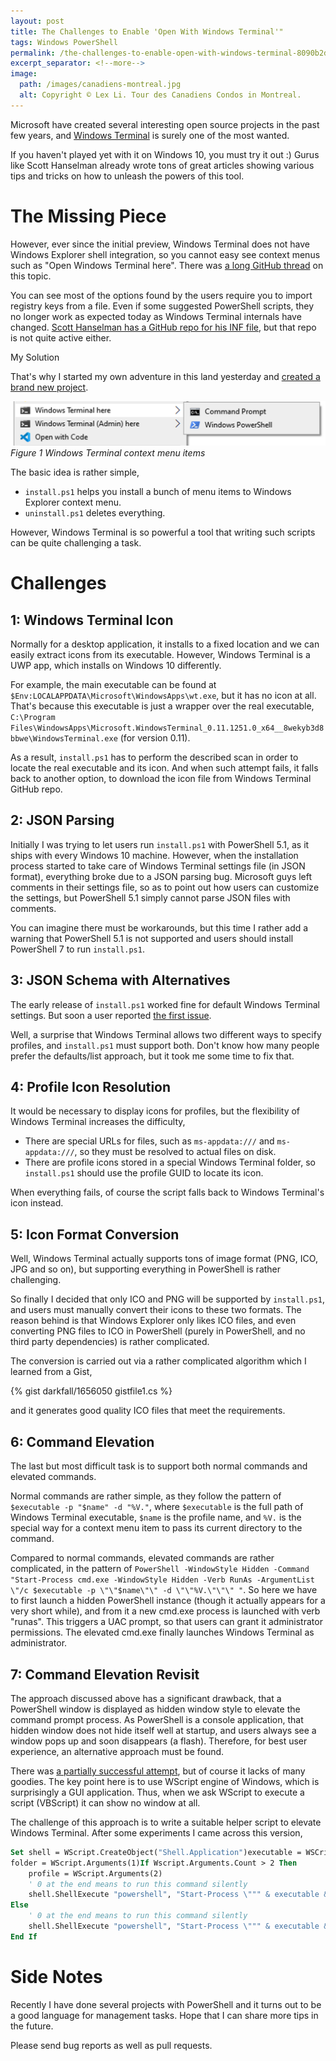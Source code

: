 ```yaml
---
layout: post
title: The Challenges to Enable 'Open With Windows Terminal'"
tags: Windows PowerShell
permalink: /the-challenges-to-enable-open-with-windows-terminal-8090b2d92d5a
excerpt_separator: <!--more-->
image:
  path: /images/canadiens-montreal.jpg
  alt: Copyright © Lex Li. Tour des Canadiens Condos in Montreal.
---
```


Microsoft have created several interesting open source projects in the past few years, and [Windows Terminal](https://github.com/microsoft/terminal) is surely one of the most wanted.

If you haven't played yet with it on Windows 10, you must try it out :) Gurus like Scott Hanselman already wrote tons of great articles showing various tips and tricks on how to unleash the powers of this tool.
<!--more-->
# The Missing Piece

However, ever since the initial preview, Windows Terminal does not have Windows Explorer shell integration, so you cannot easy see context menus such as "Open Windows Terminal here". There was [a long GitHub thread](https://github.com/microsoft/terminal/issues/1060) on this topic.

You can see most of the options found by the users require you to import registry keys from a file. Even if some suggested PowerShell scripts, they no longer work as expected today as Windows Terminal internals have changed. [Scott Hanselman has a GitHub repo for his INF file](https://github.com/shanselman/WindowsTerminalHere), but that repo is not quite active either.

My Solution

That's why I started my own adventure in this land yesterday and [created a brand new project](https://github.com/lextm/windowsterminal-shell).

![img-description](/images/windows-terminal-context-menu.png)
_Figure 1 Windows Terminal context menu items_

The basic idea is rather simple,

* `install.ps1` helps you install a bunch of menu items to Windows Explorer context menu.
* `uninstall.ps1` deletes everything.

However, Windows Terminal is so powerful a tool that writing such scripts can be quite challenging a task.

# Challenges

## 1: Windows Terminal Icon

Normally for a desktop application, it installs to a fixed location and we can easily extract icons from its executable. However, Windows Terminal is a UWP app, which installs on Windows 10 differently.

For example, the main executable can be found at `$Env:LOCALAPPDATA\Microsoft\WindowsApps\wt.exe`, but it has no icon at all. That's because this executable is just a wrapper over the real executable, `C:\Program Files\WindowsApps\Microsoft.WindowsTerminal_0.11.1251.0_x64__8wekyb3d8bbwe\WindowsTerminal.exe` (for version 0.11).

As a result, `install.ps1` has to perform the described scan in order to locate the real executable and its icon. And when such attempt fails, it falls back to another option, to download the icon file from Windows Terminal GitHub repo.

## 2: JSON Parsing

Initially I was trying to let users run `install.ps1` with PowerShell 5.1, as it ships with every Windows 10 machine. However, when the installation process started to take care of Windows Terminal settings file (in JSON format), everything broke due to a JSON parsing bug. Microsoft guys left comments in their settings file, so as to point out how users can customize the settings, but PowerShell 5.1 simply cannot parse JSON files with comments.

You can imagine there must be workarounds, but this time I rather add a warning that PowerShell 5.1 is not supported and users should install PowerShell 7 to run `install.ps1`.

## 3: JSON Schema with Alternatives

The early release of `install.ps1` worked fine for default Windows Terminal settings. But soon a user reported [the first issue](https://github.com/lextm/windowsterminal-shell/issues/1).

Well, a surprise that Windows Terminal allows two different ways to specify profiles, and `install.ps1` must support both. Don't know how many people prefer the defaults/list approach, but it took me some time to fix that.

## 4: Profile Icon Resolution

It would be necessary to display icons for profiles, but the flexibility of Windows Terminal increases the difficulty,

* There are special URLs for files, such as `ms-appdata:///` and `ms-appdata:///`, so they must be resolved to actual files on disk.
* There are profile icons stored in a special Windows Terminal folder, so `install.ps1` should use the profile GUID to locate its icon.

When everything fails, of course the script falls back to Windows Terminal's icon instead.

## 5: Icon Format Conversion

Well, Windows Terminal actually supports tons of image format (PNG, ICO, JPG and so on), but supporting everything in PowerShell is rather challenging.

So finally I decided that only ICO and PNG will be supported by `install.ps1`, and users must manually convert their icons to these two formats. The reason behind is that Windows Explorer only likes ICO files, and even converting PNG files to ICO in PowerShell (purely in PowerShell, and no third party dependencies) is rather complicated.

The conversion is carried out via a rather complicated algorithm which I learned from a Gist,

{% gist darkfall/1656050 gistfile1.cs %}

and it generates good quality ICO files that meet the requirements.

## 6: Command Elevation

The last but most difficult task is to support both normal commands and elevated commands.

Normal commands are rather simple, as they follow the pattern of `$executable -p "$name" -d "%V."`, where `$executable` is the full path of Windows Terminal executable, `$name` is the profile name, and `%V.` is the special way for a context menu item to pass its current directory to the command.

Compared to normal commands, elevated commands are rather complicated, in the pattern of `PowerShell -WindowStyle Hidden -Command "Start-Process cmd.exe -WindowStyle Hidden -Verb RunAs -ArgumentList \"/c $executable -p \"\"$name\"\" -d \"\"%V.\"\"\" "`. So here we have to first launch a hidden PowerShell instance (though it actually appears for a very short while), and from it a new cmd.exe process is launched with verb "runas". This triggers a UAC prompt, so that users can grant it administrator permissions. The elevated cmd.exe finally launches Windows Terminal as administrator.

## 7: Command Elevation Revisit

The approach discussed above has a significant drawback, that a PowerShell window is displayed as hidden window style to elevate the command prompt process. As PowerShell is a console application, that hidden window does not hide itself well at startup, and users always see a window pops up and soon disappears (a flash). Therefore, for best user experience, an alternative approach must be found.

There was [a partially successful attempt](https://github.com/nt4f04uNd/wt-contextmenu/), but of course it lacks of many goodies. The key point here is to use WScript engine of Windows, which is surprisingly a GUI application. Thus, when we ask WScript to execute a script (VBScript) it can show no window at all.

The challenge of this approach is to write a suitable helper script to elevate Windows Terminal. After some experiments I came across this version,

``` vb
Set shell = WScript.CreateObject("Shell.Application")executable = WSCript.Arguments(0)
folder = WScript.Arguments(1)If Wscript.Arguments.Count > 2 Then
    profile = WScript.Arguments(2)
    ' 0 at the end means to run this command silently
    shell.ShellExecute "powershell", "Start-Process \""" & executable & "\"" -ArgumentList \""-p \""\""" & profile & "\""\"" -d \""\""" & folder & "\""\"" \"" ", "", "runas", 0
Else
    ' 0 at the end means to run this command silently
    shell.ShellExecute "powershell", "Start-Process \""" & executable & "\"" -ArgumentList \""-d \""\""" & folder & "\""\"" \"" ", "", "runas", 0
End If
```

# Side Notes

Recently I have done several projects with PowerShell and it turns out to be a good language for management tasks. Hope that I can share more tips in the future.

Please send bug reports as well as pull requests.
